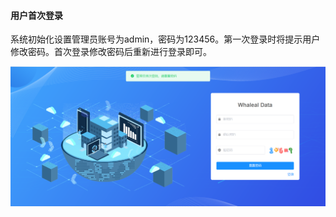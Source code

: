 

#### 		用户首次登录

​	系统初始化设置管理员账号为admin，密码为123456。第一次登录时将提示用户修改密码。首次登录修改密码后重新进行登录即可。

![image-20230619161736540](../../../images/whaleal-data/image-20230619161736540.png)
